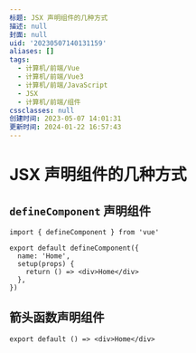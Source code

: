 ```yaml
---
标题: JSX 声明组件的几种方式
描述: null
封面: null
uid: '20230507140131159'
aliases: []
tags:
  - 计算机/前端/Vue
  - 计算机/前端/Vue3
  - 计算机/前端/JavaScript
  - JSX
  - 计算机/前端/组件
cssclasses: null
创建时间: 2023-05-07 14:01:31
更新时间: 2024-01-22 16:57:43
---
```


# JSX 声明组件的几种方式

## `defineComponent` 声明组件

```tsx
import { defineComponent } from 'vue'

export default defineComponent({
  name: 'Home',
  setup(props) {
    return () => <div>Home</div>
  },
})
```

## 箭头函数声明组件

```tsx
export default () => <div>Home</div>
```
